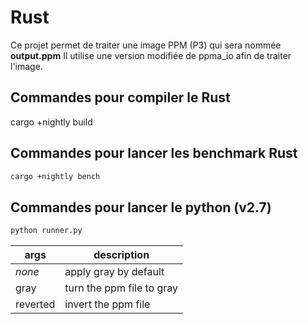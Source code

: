 # Rust

Ce projet permet de traiter une image PPM (P3) qui sera nommée **output.ppm**
Il utilise une version modifiée de ppma_io afin de traiter l'image.

## Commandes pour compiler le Rust

cargo +nightly build

## Commandes pour lancer les benchmark Rust

```bash
cargo +nightly bench
```

## Commandes pour lancer le python (v2.7)

```bash
python runner.py
```

| args | description |
| ----------- | ----------- |
| *none* | apply gray by default |
| gray | turn the ppm file to gray |
| reverted | invert the ppm file |
